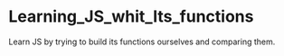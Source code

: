 # Learning_JS_whit_Its_functions
 Learn JS by trying to build its functions ourselves and comparing them.
